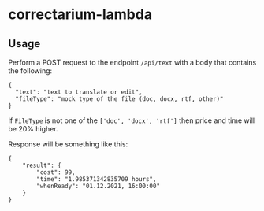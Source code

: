 # correctarium-lambda

## Usage
Perform a POST request to the endpoint ```/api/text``` with a body that contains the following:
```
{
  "text": "text to translate or edit",
  "fileType": "mock type of the file (doc, docx, rtf, other)"
}
```

If ```FileType``` is not one of the ```['doc', 'docx', 'rtf']``` then price and time will be 20% higher.

Response will be something like this:
```
{
    "result": {
        "cost": 99,
        "time": "1.985371342835709 hours",
        "whenReady": "01.12.2021, 16:00:00"
    }
}
```
